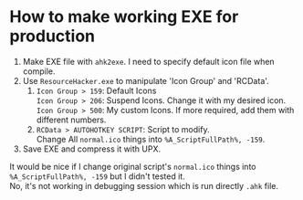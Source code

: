 # How to make working EXE for production

1. Make EXE file with `ahk2exe`. I need to specify default icon file when compile.  
2. Use `ResourceHacker.exe` to manipulate 'Icon Group' and 'RCData'.  
    1. `Icon Group > 159`: Default Icons  
       `Icon Group > 206`: Suspend Icons. Change it with my desired icon.  
       `Icon Group > 500`: My custom Icons. If more required, add them with different numbers.  
    2. `RCData > AUTOHOTKEY SCRIPT`: Script to modify.  
	   Change All `normal.ico` things into `%A_ScriptFullPath%, -159`.  
3. Save EXE and compress it with UPX.
  
It would be nice if I change original script's `normal.ico` things into `%A_ScriptFullPath%, -159` but I didn't tested it.  
No, it's not working in debugging session which is run directly `.ahk` file.
